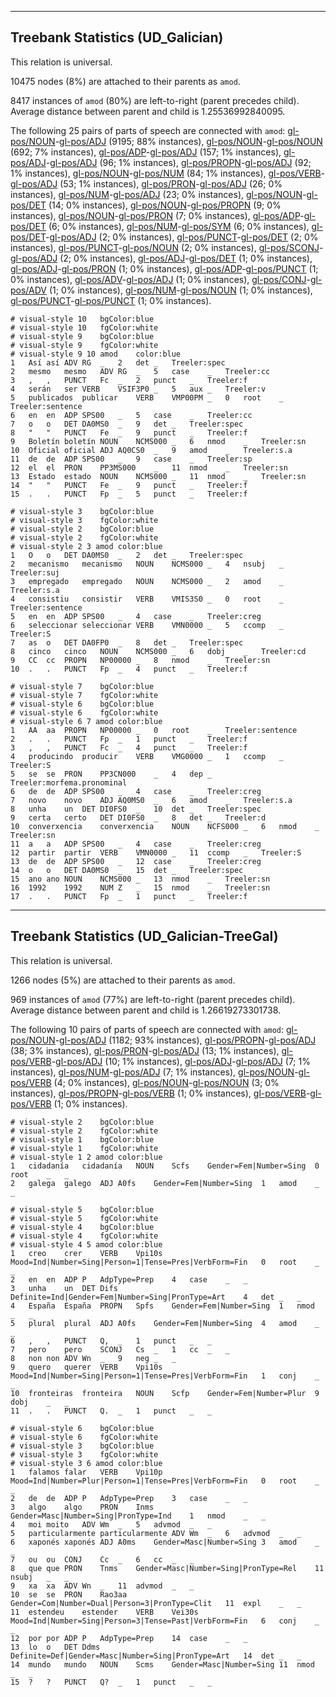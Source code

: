 

--------------------------------------------------------------------------------

## Treebank Statistics (UD_Galician)

This relation is universal.

10475 nodes (8%) are attached to their parents as `amod`.

8417 instances of `amod` (80%) are left-to-right (parent precedes child).
Average distance between parent and child is 1.25536992840095.

The following 25 pairs of parts of speech are connected with `amod`: [gl-pos/NOUN]()-[gl-pos/ADJ]() (9195; 88% instances), [gl-pos/NOUN]()-[gl-pos/NOUN]() (692; 7% instances), [gl-pos/ADP]()-[gl-pos/ADJ]() (157; 1% instances), [gl-pos/ADJ]()-[gl-pos/ADJ]() (96; 1% instances), [gl-pos/PROPN]()-[gl-pos/ADJ]() (92; 1% instances), [gl-pos/NOUN]()-[gl-pos/NUM]() (84; 1% instances), [gl-pos/VERB]()-[gl-pos/ADJ]() (53; 1% instances), [gl-pos/PRON]()-[gl-pos/ADJ]() (26; 0% instances), [gl-pos/NUM]()-[gl-pos/ADJ]() (23; 0% instances), [gl-pos/NOUN]()-[gl-pos/DET]() (14; 0% instances), [gl-pos/NOUN]()-[gl-pos/PROPN]() (9; 0% instances), [gl-pos/NOUN]()-[gl-pos/PRON]() (7; 0% instances), [gl-pos/ADP]()-[gl-pos/DET]() (6; 0% instances), [gl-pos/NUM]()-[gl-pos/SYM]() (6; 0% instances), [gl-pos/DET]()-[gl-pos/ADJ]() (2; 0% instances), [gl-pos/PUNCT]()-[gl-pos/DET]() (2; 0% instances), [gl-pos/PUNCT]()-[gl-pos/NOUN]() (2; 0% instances), [gl-pos/SCONJ]()-[gl-pos/ADJ]() (2; 0% instances), [gl-pos/ADJ]()-[gl-pos/DET]() (1; 0% instances), [gl-pos/ADJ]()-[gl-pos/PRON]() (1; 0% instances), [gl-pos/ADP]()-[gl-pos/PUNCT]() (1; 0% instances), [gl-pos/ADV]()-[gl-pos/ADJ]() (1; 0% instances), [gl-pos/CONJ]()-[gl-pos/ADV]() (1; 0% instances), [gl-pos/NUM]()-[gl-pos/NOUN]() (1; 0% instances), [gl-pos/PUNCT]()-[gl-pos/PUNCT]() (1; 0% instances).


~~~ conllu
# visual-style 10	bgColor:blue
# visual-style 10	fgColor:white
# visual-style 9	bgColor:blue
# visual-style 9	fgColor:white
# visual-style 9 10 amod	color:blue
1	Así	así	ADV	RG	_	2	det	_	Treeler:spec
2	mesmo	mesmo	ADV	RG	_	5	case	_	Treeler:cc
3	,	,	PUNCT	Fc	_	2	punct	_	Treeler:f
4	serán	ser	VERB	VSIF3P0	_	5	aux	_	Treeler:v
5	publicados	publicar	VERB	VMP00PM	_	0	root	_	Treeler:sentence
6	en	en	ADP	SPS00	_	5	case	_	Treeler:cc
7	o	o	DET	DA0MS0	_	9	det	_	Treeler:spec
8	"	"	PUNCT	Fe	_	9	punct	_	Treeler:f
9	Boletín	boletín	NOUN	NCMS000	_	6	nmod	_	Treeler:sn
10	Oficial	oficial	ADJ	AQ0CS0	_	9	amod	_	Treeler:s.a
11	de	de	ADP	SPS00	_	9	case	_	Treeler:sp
12	el	el	PRON	PP3MS000	_	11	nmod	_	Treeler:sn
13	Estado	estado	NOUN	NCMS000	_	11	nmod	_	Treeler:sn
14	"	"	PUNCT	Fe	_	9	punct	_	Treeler:f
15	.	.	PUNCT	Fp	_	5	punct	_	Treeler:f

~~~


~~~ conllu
# visual-style 3	bgColor:blue
# visual-style 3	fgColor:white
# visual-style 2	bgColor:blue
# visual-style 2	fgColor:white
# visual-style 2 3 amod	color:blue
1	O	o	DET	DA0MS0	_	2	det	_	Treeler:spec
2	mecanismo	mecanismo	NOUN	NCMS000	_	4	nsubj	_	Treeler:suj
3	empregado	empregado	NOUN	NCMS000	_	2	amod	_	Treeler:s.a
4	consistiu	consistir	VERB	VMIS3S0	_	0	root	_	Treeler:sentence
5	en	en	ADP	SPS00	_	4	case	_	Treeler:creg
6	seleccionar	seleccionar	VERB	VMN0000	_	5	ccomp	_	Treeler:S
7	as	o	DET	DA0FP0	_	8	det	_	Treeler:spec
8	cinco	cinco	NOUN	NCMS000	_	6	dobj	_	Treeler:cd
9	CC	cc	PROPN	NP00000	_	8	nmod	_	Treeler:sn
10	.	.	PUNCT	Fp	_	4	punct	_	Treeler:f

~~~


~~~ conllu
# visual-style 7	bgColor:blue
# visual-style 7	fgColor:white
# visual-style 6	bgColor:blue
# visual-style 6	fgColor:white
# visual-style 6 7 amod	color:blue
1	AA	aa	PROPN	NP00000	_	0	root	_	Treeler:sentence
2	.	.	PUNCT	Fp	_	1	punct	_	Treeler:f
3	,	,	PUNCT	Fc	_	4	punct	_	Treeler:f
4	producindo	producir	VERB	VMG0000	_	1	ccomp	_	Treeler:S
5	se	se	PRON	PP3CN000	_	4	dep	_	Treeler:morfema.pronominal
6	de	de	ADP	SPS00	_	4	case	_	Treeler:creg
7	novo	novo	ADJ	AQ0MS0	_	6	amod	_	Treeler:s.a
8	unha	un	DET	DI0FS0	_	10	det	_	Treeler:spec
9	certa	certo	DET	DI0FS0	_	8	det	_	Treeler:d
10	converxencia	converxencia	NOUN	NCFS000	_	6	nmod	_	Treeler:sn
11	a	a	ADP	SPS00	_	4	case	_	Treeler:creg
12	partir	partir	VERB	VMN0000	_	11	ccomp	_	Treeler:S
13	de	de	ADP	SPS00	_	12	case	_	Treeler:creg
14	o	o	DET	DA0MS0	_	15	det	_	Treeler:spec
15	ano	ano	NOUN	NCMS000	_	13	nmod	_	Treeler:sn
16	1992	1992	NUM	Z	_	15	nmod	_	Treeler:sn
17	.	.	PUNCT	Fp	_	1	punct	_	Treeler:f

~~~




--------------------------------------------------------------------------------

## Treebank Statistics (UD_Galician-TreeGal)

This relation is universal.

1266 nodes (5%) are attached to their parents as `amod`.

969 instances of `amod` (77%) are left-to-right (parent precedes child).
Average distance between parent and child is 1.26619273301738.

The following 10 pairs of parts of speech are connected with `amod`: [gl-pos/NOUN]()-[gl-pos/ADJ]() (1182; 93% instances), [gl-pos/PROPN]()-[gl-pos/ADJ]() (38; 3% instances), [gl-pos/PRON]()-[gl-pos/ADJ]() (13; 1% instances), [gl-pos/VERB]()-[gl-pos/ADJ]() (10; 1% instances), [gl-pos/ADJ]()-[gl-pos/ADJ]() (7; 1% instances), [gl-pos/NUM]()-[gl-pos/ADJ]() (7; 1% instances), [gl-pos/NOUN]()-[gl-pos/VERB]() (4; 0% instances), [gl-pos/NOUN]()-[gl-pos/NOUN]() (3; 0% instances), [gl-pos/PROPN]()-[gl-pos/VERB]() (1; 0% instances), [gl-pos/VERB]()-[gl-pos/VERB]() (1; 0% instances).


~~~ conllu
# visual-style 2	bgColor:blue
# visual-style 2	fgColor:white
# visual-style 1	bgColor:blue
# visual-style 1	fgColor:white
# visual-style 1 2 amod	color:blue
1	cidadanía	cidadanía	NOUN	Scfs	Gender=Fem|Number=Sing	0	root	_	_
2	galega	galego	ADJ	A0fs	Gender=Fem|Number=Sing	1	amod	_	_

~~~


~~~ conllu
# visual-style 5	bgColor:blue
# visual-style 5	fgColor:white
# visual-style 4	bgColor:blue
# visual-style 4	fgColor:white
# visual-style 4 5 amod	color:blue
1	creo	crer	VERB	Vpi10s	Mood=Ind|Number=Sing|Person=1|Tense=Pres|VerbForm=Fin	0	root	_	_
2	en	en	ADP	P	AdpType=Prep	4	case	_	_
3	unha	un	DET	Difs	Definite=Ind|Gender=Fem|Number=Sing|PronType=Art	4	det	_	_
4	España	España	PROPN	Spfs	Gender=Fem|Number=Sing	1	nmod	_	_
5	plural	plural	ADJ	A0fs	Gender=Fem|Number=Sing	4	amod	_	_
6	,	,	PUNCT	Q,	_	1	punct	_	_
7	pero	pero	SCONJ	Cs	_	1	cc	_	_
8	non	non	ADV	Wn	_	9	neg	_	_
9	quero	querer	VERB	Vpi10s	Mood=Ind|Number=Sing|Person=1|Tense=Pres|VerbForm=Fin	1	conj	_	_
10	fronteiras	fronteira	NOUN	Scfp	Gender=Fem|Number=Plur	9	dobj	_	_
11	.	.	PUNCT	Q.	_	1	punct	_	_

~~~


~~~ conllu
# visual-style 6	bgColor:blue
# visual-style 6	fgColor:white
# visual-style 3	bgColor:blue
# visual-style 3	fgColor:white
# visual-style 3 6 amod	color:blue
1	falamos	falar	VERB	Vpi10p	Mood=Ind|Number=Plur|Person=1|Tense=Pres|VerbForm=Fin	0	root	_	_
2	de	de	ADP	P	AdpType=Prep	3	case	_	_
3	algo	algo	PRON	Inms	Gender=Masc|Number=Sing|PronType=Ind	1	nmod	_	_
4	moi	moito	ADV	Wm	_	5	advmod	_	_
5	particularmente	particularmente	ADV	Wm	_	6	advmod	_	_
6	xaponés	xaponés	ADJ	A0ms	Gender=Masc|Number=Sing	3	amod	_	_
7	ou	ou	CONJ	Cc	_	6	cc	_	_
8	que	que	PRON	Tnms	Gender=Masc|Number=Sing|PronType=Rel	11	nsubj	_	_
9	xa	xa	ADV	Wn	_	11	advmod	_	_
10	se	se	PRON	Rao3aa	Gender=Com|Number=Dual|Person=3|PronType=Clit	11	expl	_	_
11	estendeu	estender	VERB	Vei30s	Mood=Ind|Number=Sing|Person=3|Tense=Past|VerbForm=Fin	6	conj	_	_
12	por	por	ADP	P	AdpType=Prep	14	case	_	_
13	lo	o	DET	Ddms	Definite=Def|Gender=Masc|Number=Sing|PronType=Art	14	det	_	_
14	mundo	mundo	NOUN	Scms	Gender=Masc|Number=Sing	11	nmod	_	_
15	?	?	PUNCT	Q?	_	1	punct	_	_

~~~



